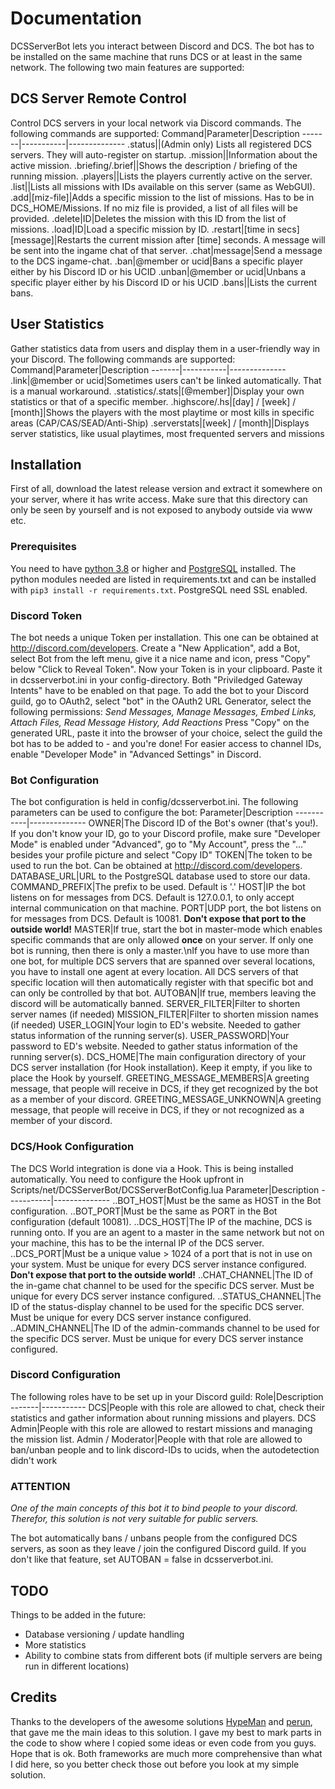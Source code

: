 # Documentation
DCSServerBot lets you interact between Discord and DCS.
The bot has to be installed on the same machine that runs DCS or at least in the same network.
The following two main features are supported:

## DCS Server Remote Control
Control DCS servers in your local network via Discord commands.
The following commands are supported:
Command|Parameter|Description
-------|-----------|--------------
.status||(Admin only) Lists all registered DCS servers. They will auto-register on startup.
.mission||Information about the active mission.
.briefing/.brief||Shows the description / briefing of the running mission.
.players||Lists the players currently active on the server.
.list||Lists all missions with IDs available on this server (same as WebGUI).
.add|[miz-file]|Adds a specific mission to the list of missions. Has to be in DCS_HOME/Missions. If no miz file is provided, a list of all files will be provided.
.delete|ID|Deletes the mission with this ID from the list of missions.
.load|ID|Load a specific mission by ID.
.restart|[time in secs] [message]|Restarts the current mission after [time] seconds. A message will be sent into the ingame chat of that server.
.chat|message|Send a message to the DCS ingame-chat.
.ban|@member or ucid|Bans a specific player either by his Discord ID or his UCID
.unban|@member or ucid|Unbans a specific player either by his Discord ID or his UCID
.bans||Lists the current bans.

## User Statistics
Gather statistics data from users and display them in a user-friendly way in your Discord.
The following commands are supported:
Command|Parameter|Description
-------|-----------|--------------
.link|@member or ucid|Sometimes users can't be linked automatically. That is a manual workaround.
.statistics/.stats|[@member]|Display your own statistics or that of a specific member.
.highscore/.hs|[day] / [week] / [month]|Shows the players with the most playtime or most kills in specific areas (CAP/CAS/SEAD/Anti-Ship)
.serverstats|[week] / [month]|Displays server statistics, like usual playtimes, most frequented servers and missions

## Installation
First of all, download the latest release version and extract it somewhere on your server, where it has write access.
Make sure that this directory can only be seen by yourself and is not exposed to anybody outside via www etc.

### Prerequisites
You need to have [python 3.8](https://www.python.org/downloads/) or higher and [PostgreSQL](https://www.postgresql.org/download/) installed.
The python modules needed are listed in requirements.txt and can be installed with ```pip3 install -r requirements.txt```.
PostgreSQL need SSL enabled.

### Discord Token
The bot needs a unique Token per installation. This one can be obtained at http://discord.com/developers.
Create a "New Application", add a Bot, select Bot from the left menu, give it a nice name and icon, press "Copy" below "Click to Reveal Token".
Now your Token is in your clipboard. Paste it in dcsserverbot.ini in your config-directory.
Both "Priviledged Gateway Intents" have to be enabled on that page.
To add the bot to your Discord guild, go to OAuth2, select "bot" in the OAuth2 URL Generator, select the following permissions:
_Send Messages, Manage Messages, Embed Links, Attach Files, Read Message History, Add Reactions_
Press "Copy" on the generated URL, paste it into the browser of your choice, select the guild the bot has to be added to - and you're done!
For easier access to channel IDs, enable "Developer Mode" in "Advanced Settings" in Discord.

### Bot Configuration
The bot configuration is held in config/dcsserverbot.ini. The following parameters can be used to configure the bot:
Parameter|Description
-----------|--------------
OWNER|The Discord ID of the Bot's owner (that's you!). If you don't know your ID, go to your Discord profile, make sure "Developer Mode" is enabled under "Advanced", go to "My Account", press the "..." besides your profile picture and select "Copy ID"
TOKEN|The token to be used to run the bot. Can be obtained at http://discord.com/developers.
DATABASE_URL|URL to the PostgreSQL database used to store our data.
COMMAND_PREFIX|The prefix to be used. Default is '.'
HOST|IP the bot listens on for messages from DCS. Default is 127.0.0.1, to only accept internal communication on that machine.
PORT|UDP port, the bot listens on for messages from DCS. Default is 10081. **__Don't expose that port to the outside world!__**
MASTER|If true, start the bot in master-mode which enables specific commands that are only allowed **once** on your server. If only one bot is running, then there is only a master.\nIf you have to use more than one bot, for multiple DCS servers that are spanned over several locations, you have to install one agent at every location. All DCS servers of that specific location will then automatically register with that specific bot and can only be controlled by that bot.
AUTOBAN|If true, members leaving the discord will be automatically banned.
SERVER_FILTER|Filter to shorten server names (if needed)
MISSION_FILTER|Filter to shorten mission names (if needed)
USER_LOGIN|Your login to ED's website. Needed to gather status information of the running server(s).
USER_PASSWORD|Your password to ED's website. Needed to gather status information of the running server(s).
DCS_HOME|The main configuration directory of your DCS server installation (for Hook installation). Keep it empty, if you like to place the Hook by yourself.
GREETING_MESSAGE_MEMBERS|A greeting message, that people will receive in DCS, if they get recognized by the bot as a member of your discord.
GREETING_MESSAGE_UNKNOWN|A greeting message, that people will receive in DCS, if they or not recognized as a member of your discord.

### DCS/Hook Configuration
The DCS World integration is done via a Hook. This is being installed automatically.
You need to configure the Hook upfront in Scripts/net/DCSServerBot/DCSServerBotConfig.lua
Parameter|Description
-----------|--------------
..BOT_HOST|Must be the same as HOST in the Bot configuration.
..BOT_PORT|Must be the same as PORT in the Bot configuration (default 10081).
..DCS_HOST|The IP of the machine, DCS is running onto. If you are an agent to a master in the same network but not on your machine, this has to be the internal IP of the DCS server.
..DCS_PORT|Must be a unique value > 1024 of a port that is not in use on your system. Must be unique for every DCS server instance configured. **__Don't expose that port to the outside world!__**
..CHAT_CHANNEL|The ID of the in-game chat channel to be used for the specific DCS server. Must be unique for every DCS server instance configured.
..STATUS_CHANNEL|The ID of the status-display channel to be used for the specific DCS server. Must be unique for every DCS server instance configured.
..ADMIN_CHANNEL|The ID of the admin-commands channel to be used for the specific DCS server. Must be unique for every DCS server instance configured.

### Discord Configuration
The following roles have to be set up in your Discord guild:
Role|Description
-------|-----------
DCS|People with this role are allowed to chat, check their statistics and gather information about running missions and players.
DCS Admin|People with this role are allowed to restart missions and managing the mission list.
Admin / Moderator|People with that role are allowed to ban/unban people and to link discord-IDs to ucids, when the autodetection didn't work

### **ATTENTION**
_One of the main concepts of this bot it to bind people to your discord. Therefor, this solution is not very suitable for public servers._

The bot automatically bans / unbans people from the configured DCS servers, as soon as they leave / join the configured Discord guild.
If you don't like that feature, set AUTOBAN = false in dcsserverbot.ini.

## TODO
Things to be added in the future:
* Database versioning / update handling
* More statistics
* Ability to combine stats from different bots (if multiple servers are being run in different locations)

## Credits
Thanks to the developers of the awesome solutions [HypeMan](https://github.com/robscallsign/HypeMan) and [perun](https://github.com/szporwolik/perun), that gave me the main ideas to this solution.
I gave my best to mark parts in the code to show where I copied some ideas or even code from you guys. Hope that is ok.
Both frameworks are much more comprehensive than what I did here, so you better check those out before you look at my simple solution.
